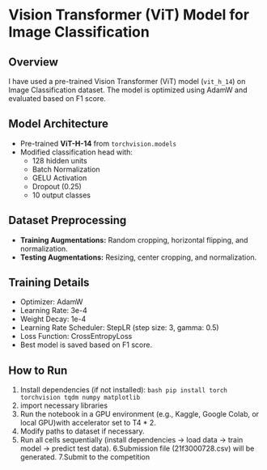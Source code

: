 # Vision Transformer (ViT) Model for Image Classification

## Overview
I have used a pre-trained Vision Transformer (ViT) model (`vit_h_14`) on Image Classification dataset. The model is optimized using AdamW and evaluated based on  F1 score.

## Model Architecture
- Pre-trained **ViT-H-14** from `torchvision.models`
- Modified classification head with:
  - 128 hidden units
  - Batch Normalization
  - GELU Activation
  - Dropout (0.25)
  - 10 output classes

## Dataset Preprocessing
- **Training Augmentations:** Random cropping, horizontal flipping, and normalization.
- **Testing Augmentations:** Resizing, center cropping, and normalization.

## Training Details
- Optimizer: AdamW
- Learning Rate: 3e-4
- Weight Decay: 1e-4
- Learning Rate Scheduler: StepLR (step size: 3, gamma: 0.5)
- Loss Function: CrossEntropyLoss
- Best model is saved based on F1 score.

## How to Run
1. Install dependencies (if not installed):
    ```bash pip install torch torchvision tqdm numpy matplotlib ```
2. import necessary libraries   
3. Run the notebook in a GPU environment (e.g., Kaggle, Google Colab, or local GPU)with accelerator set to T4 * 2.
4. Modify paths to dataset if necessary.
5. Run all cells sequentially (install dependencies → load data → train model → predict test data).
6.Submission file (21f3000728.csv) will be generated.
7.Submit to the competition
